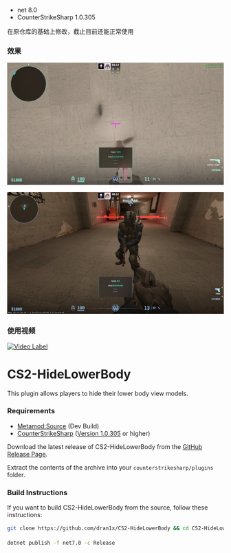 - net                8.0
- CounterStrikeSharp 1.0.305
  
在原仓库的基础上修改，截止目前还能正常使用

### 效果

![](firstperson.jpg)

![](thirdperson.jpg)

### 使用视频

[![Video Label](https://i1.hdslb.com/bfs/archive/d5822d2dba9d09391339ea4f101e4d11ec2bfc36.jpg@308w_174h)](https://www.bilibili.com/video/BV1Kn99YqEbC/)

# CS2-HideLowerBody
 This plugin allows players to hide their lower body view models.

### Requirements
  - [Metamod:Source](https://www.sourcemm.net/downloads.php/?branch=master) (Dev Build)
  - [CounterStrikeSharp](https://github.com/roflmuffin/CounterStrikeSharp) ([Version 1.0.305](https://github.com/roflmuffin/CounterStrikeSharp/releases/tag/v30) or higher)

  Download the latest release of CS2-HideLowerBody from the [GitHub Release Page](https://github.com/dran1x/CS2-HideLowerBody/releases/latest).

  Extract the contents of the archive into your `counterstrikesharp/plugins` folder.

### Build Instructions

  If you want to build CS2-HideLowerBody from the source, follow these instructions:

  ```bash
  git clone https://github.com/dran1x/CS2-HideLowerBody && cd CS2-HideLowerBody

  dotnet publish -f net7.0 -c Release 
  ```
